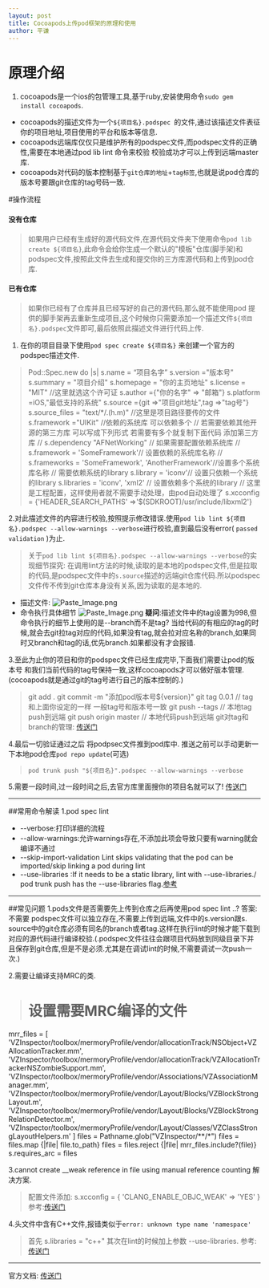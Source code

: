```yaml
---
layout: post
title: Cocoapods上传pod框架的原理和使用
author: 平谦
---
```


# 原理介绍
1. cocoapods是一个ios的包管理工具,基于ruby,安装使用命令`sudo gem install cocoapods`.
- cocoapods的描述文件为一个`${项目名}.podspec `的文件,通过该描述文件表征你的项目地址,项目使用的平台和版本等信息.
- cocoapods远端库仅仅只是维护所有的podspec文件,而podspec文件的正确性,需要在本地通过pod lib lint 命令来校验 校验成功才可以上传到远端master库.
- cocoapods对代码的版本控制基于`git仓库的地址`+`tag标签`,也就是说pod仓库的版本号要跟git仓库的tag号码一致.

#操作流程
#### 没有仓库
>如果用户已经有生成好的源代码文件,在源代码文件夹下使用命令`pod lib create ${项目名}`,此命令会给你生成一个默认的"模板"仓库(脚手架)和podspec文件,按照此文件去生成和提交你的三方库源代码和上传到pod仓库.

#### 已有仓库

>如果你已经有了仓库并且已经写好的自己的源代码,那么就不能使用pod 提供的脚手架再去重新生成项目,这个时候你只需要添加一个描述文件`${项目名}.podspec`文件即可,最后依照此描述文件进行代码上传.

1. 在你的项目目录下使用`pod spec create ${项目名}` 来创建一个官方的podspec描述文件.
>Pod::Spec.new do |s|
s.name = “项目名字”
s.version ="版本号"
s.summary = "项目介绍"
s.homepage = "你的主页地址"
s.license = "MIT" //这里就选这个许可证
s.author ={"你的名字" => "邮箱"}
s.platform =iOS,"最低支持的系统"
s.source ={git =>"项目git地址",tag =>"tag号"}
s.source_files = "text/*/.(h.m)" //这里是项目路径要传的文件
s.framework ="UIKit" //依赖的系统库 可以依赖多个
// 若需要依赖其他开源的第三方库 可以写成下列形式 若需要有多个就复制下面代码 添加第三方库
// s.dependency "AFNetWorking"
// 如果需要配置依赖系统库
// s.framework = 'SomeFramework'// 设置依赖的系统库名称
// s.frameworks = 'SomeFramework', 'AnotherFramework'//设置多个系统库名称
// 需要依赖系统的library
s.library = 'iconv'// 设置只依赖一个系统的library
s.libraries = 'iconv', 'xml2' // 设置依赖多个系统的library
// 这里是工程配置，这样使用者就不需要手动处理，由pod自动处理了
s.xcconfig = {'HEADER_SEARCH_PATHS' =>'$(SDKROOT)/usr/include/libxml2'}


2.对此描述文件的内容进行校验,按照提示修改错误.使用`pod lib lint ${项目名}.podspec --allow-warnings --verbose`进行校验,直到最后没有error( `passed validation` )为止.
> 关于`pod lib lint ${项目名}.podspec --allow-warnings --verbose`的实现细节探究:
在调用lint方法的时候,读取的是本地的podspec文件,但是拉取的代码,是podspec文件中的`s.source`描述的远端git仓库代码.所以podspec文件传不传到git仓库本身没有关系,因为读取的是本地的.
- 描述文件:
![Paste_Image.png](http://upload-images.jianshu.io/upload_images/3510862-1f55db0dc797b3b8.png?imageMogr2/auto-orient/strip%7CimageView2/2/w/1240)
- 命令执行具体细节
![Paste_Image.png](http://upload-images.jianshu.io/upload_images/3510862-dc4d83600937cf5d.png?imageMogr2/auto-orient/strip%7CimageView2/2/w/1240)
**疑问**:描述文件中的tag设置为998,但命令执行的细节上使用的是--branch而不是tag?
当给代码的有相应的tag的时候,就会去git拉tag对应的代码,如果没有tag,就会拉对应名称的branch,如果同时又branch和tag的话,优先branch.如果都没有才会报错.


3.至此为止你的项目和你的podspec文件已经生成完毕,下面我们需要让pod的版本号 和我们当前代码的tag号保持一致,这样cocoapods才可以做好版本管理.(cocoapods就是通过git的tag号进行自己的版本控制的.)
>git add .
git commit -m "添加pod版本号${version}"
git tag 0.0.1 // tag 和上面你设定的一样 一般tag号和版本号一致
git push --tags // 本地tag push到远端
git push origin master // 本地代码push到远端
git对tag和branch的管理: [传送门](http://zengrong.net/post/1746.htm)

4.最后一切验证通过之后 将podpsec文件推到pod库中.
推送之前可以手动更新一下本地pod仓库`pod repo update`(可选)
>`pod trunk push "${项目名}".podspec --allow-warnings --verbose`

5.需要一段时间,过一段时间之后,去官方库里面搜你的项目名就可以了! [传送门](https://cocoapods.org/)

---
##常用命令解读
1.pod spec lint
 -  --verbose:打印详细的流程
 - --allow-warnings:允许warnings存在,不添加此项会导致只要有warning就会编译不通过
 - --skip-import-validation  Lint skips validating that the pod can be imported/skip linking a pod during lint
 - --use-libraries :If it needs to be a static library, lint with --use-libraries./ pod trunk push has the --use-libraries flag.[参考](https://github.com/CocoaPods/CocoaPods/issues/5213)

---
##常见问题
1.pods文件是否需要先上传到仓库之后再使用pod spec lint ..?
答案: 不需要 podspec文件可以独立存在,不需要上传到远端,文件中的s.version跟s. source中的git仓库必须有同名的branch或者tag.这样在执行lint的时候才能下载到对应的源代码进行编译校验.(.podspec文件往往会跟项目代码放到同级目录下并且保存到git仓库,但是不是必须.尤其是在调试lint的时候,不需要调试一次push一次.)

2.需要让编译支持MRC的类.
># 设置需要MRC编译的文件
  mrr_files = [
    'VZInspector/toolbox/mermoryProfile/vendor/allocationTrack/NSObject+VZAllocationTracker.mm',
    'VZInspector/toolbox/mermoryProfile/vendor/allocationTrack/VZAllocationTrackerNSZombieSupport.mm',
    'VZInspector/toolbox/mermoryProfile/vendor/Associations/VZAssociationManager.mm',
    'VZInspector/toolbox/mermoryProfile/vendor/Layout/Blocks/VZBlockStrongLayout.m',
    'VZInspector/toolbox/mermoryProfile/vendor/Layout/Blocks/VZBlockStrongRelationDetector.m',
    'VZInspector/toolbox/mermoryProfile/vendor/Layout/Classes/VZClassStrongLayoutHelpers.m'
  ]
  files = Pathname.glob("VZInspector/**/*")
  files = files.map {|file| file.to_path}
  files = files.reject {|file| mrr_files.include?(file)}
  s.requires_arc = files

3.cannot create __weak reference in file using manual reference counting 解决方案.
>配置文件添加:
s.xcconfig = {
    'CLANG_ENABLE_OBJC_WEAK' => 'YES'
  }
参考:[传送门](http://stackoverflow.com/questions/36147625/xcode-7-3-cannot-create-weak-reference-in-file-using-manual-reference-counting
)

4.头文件中含有C++文件,报错类似于`error: unknown type name 'namespace'`
>首先   s.libraries     =  "c++"
其次在lint的时候加上参数 --use-libraries.
参考:[传送门](https://github.com/CocoaPods/CocoaPods/issues/5152)

---
官方文档: [传送门](https://guides.cocoapods.org/syntax/podspec.html#specification)
